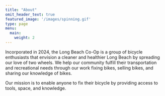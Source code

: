 ```yaml
---
title: "About"
omit_header_text: true
featured_image: '/images/spinning.gif'
type: page
menu:
  main:
    weight: 2
---
```

Incorporated in 2024, the Long Beach Co-Op is a group of bicycle enthusiasts that envision a cleaner and healthier Long Beach by spreading our love of two wheels. We help our community fulfill their transportation and recreational needs through our work fixing bikes, selling bikes, and sharing our knowledge of bikes.  

Our mission is to enable anyone to fix their bicycle by providing access to tools, space, and knowledge.
